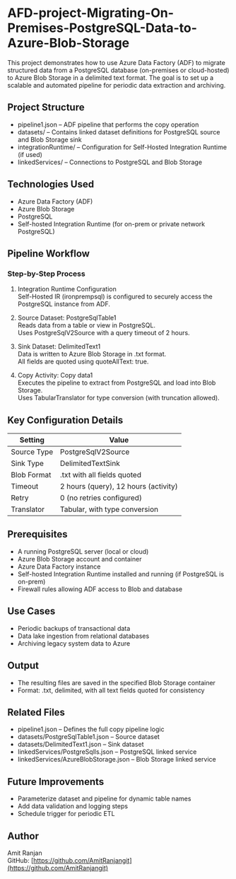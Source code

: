 # AFD-project-Migrating-On-Premises-PostgreSQL-Data-to-Azure-Blob-Storage

This project demonstrates how to use Azure Data Factory (ADF) to migrate structured data from a PostgreSQL database (on-premises or cloud-hosted) to Azure Blob Storage in a delimited text format. The goal is to set up a scalable and automated pipeline for periodic data extraction and archiving.

## Project Structure

- pipeline1.json – ADF pipeline that performs the copy operation
- datasets/ – Contains linked dataset definitions for PostgreSQL source and Blob Storage sink
- integrationRuntime/ – Configuration for Self-Hosted Integration Runtime (if used)
- linkedServices/ – Connections to PostgreSQL and Blob Storage

## Technologies Used

- Azure Data Factory (ADF)
- Azure Blob Storage
- PostgreSQL
- Self-hosted Integration Runtime (for on-prem or private network PostgreSQL)

## Pipeline Workflow

### Step-by-Step Process

1. Integration Runtime Configuration  
   Self-Hosted IR (ironprempsql) is configured to securely access the PostgreSQL instance from ADF.

2. Source Dataset: PostgreSqlTable1  
   Reads data from a table or view in PostgreSQL.  
   Uses PostgreSqlV2Source with a query timeout of 2 hours.

3. Sink Dataset: DelimitedText1  
   Data is written to Azure Blob Storage in .txt format.  
   All fields are quoted using quoteAllText: true.

4. Copy Activity: Copy data1  
   Executes the pipeline to extract from PostgreSQL and load into Blob Storage.  
   Uses TabularTranslator for type conversion (with truncation allowed).

## Key Configuration Details

| Setting                | Value                                 |
|------------------------|----------------------------------------|
| Source Type            | PostgreSqlV2Source                     |
| Sink Type              | DelimitedTextSink                     |
| Blob Format            | .txt with all fields quoted           |
| Timeout                | 2 hours (query), 12 hours (activity)  |
| Retry                  | 0 (no retries configured)             |
| Translator             | Tabular, with type conversion         |

## Prerequisites

- A running PostgreSQL server (local or cloud)
- Azure Blob Storage account and container
- Azure Data Factory instance
- Self-hosted Integration Runtime installed and running (if PostgreSQL is on-prem)
- Firewall rules allowing ADF access to Blob and database

## Use Cases

- Periodic backups of transactional data
- Data lake ingestion from relational databases
- Archiving legacy system data to Azure

## Output

- The resulting files are saved in the specified Blob Storage container
- Format: .txt, delimited, with all text fields quoted for consistency

## Related Files

- pipeline1.json – Defines the full copy pipeline logic
- datasets/PostgreSqlTable1.json – Source dataset
- datasets/DelimitedText1.json – Sink dataset
- linkedServices/PostgreSqlls.json – PostgreSQL linked service
- linkedServices/AzureBlobStorage.json – Blob Storage linked service

## Future Improvements

- Parameterize dataset and pipeline for dynamic table names
- Add data validation and logging steps
- Schedule trigger for periodic ETL

## Author

Amit Ranjan  
GitHub: [https://github.com/AmitRanjangit](https://github.com/AmitRanjangit)

